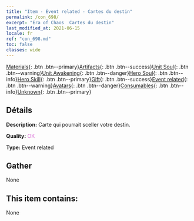 ```yaml
---
title: "Item - Event related - Cartes du destin"
permalink: /con_698/
excerpt: "Era of Chaos  Cartes du destin"
last_modified_at: 2021-06-15
locale: fr
ref: "con_698.md"
toc: false
classes: wide
---
```

 [Materials](/ItemsFR/){: .btn .btn--primary}[Artifacts](/ItemsFR/Artifacts/){: .btn .btn--success}[Unit Soul](/ItemsFR/UnitSoul/){: .btn .btn--warning}[Unit Awakening](/ItemsFR/UnitAwakening/){: .btn .btn--danger}[Hero Soul](/ItemsFR/HeroSoul/){: .btn .btn--info}[Hero Skill](/ItemsFR/HeroSkill/){: .btn .btn--primary}[Gift](/ItemsFR/Gift/){: .btn .btn--success}[Event related](/ItemsFR/Events/){: .btn .btn--warning}[Avatars](/ItemsFR/Avatars/){: .btn .btn--danger}[Consumables](/ItemsFR/Consumables/){: .btn .btn--info}[Unknown](/ItemsFR/Unknown/){: .btn .btn--primary}

## Détails
 **Description:** Carte qui pourrait sceller votre destin.

 **Quality:** <span style="color: #DA70D6">OK</span>

 **Type:** Event related

## Gather

  None

## This item contains:

  None

